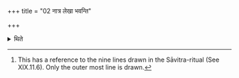 +++
title = "02 नात्र लेखा भवन्ति"

+++

<details><summary>थिते</summary>

2. In this there are no lines[^1] (to be drawn).  

[^1]: This has a reference to the nine lines drawn in the Sāvitra-ritual (See XIX.11.6). Only the outer most line is drawn.  
</details>
